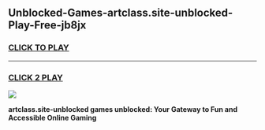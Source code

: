 
## Unblocked-Games-artclass.site-unblocked-Play-Free-jb8jx
<h3>
<a href="https://premium76.site?title=artclass.site-unblocked&ref=19M">CLICK TO PLAY</a></h3>
<hr>

<h3>
<a href="https://premium76.site?title=artclass.site-unblocked&ref=19M">CLICK 2 PLAY</a>
  
</h3>

<a href="https://premium76.site?title=artclass.site-unblocked&ref=19M"><img src="https://clearcache.store/games.png"></a>


**artclass.site-unblocked games unblocked: Your Gateway to Fun and Accessible Online Gaming**
